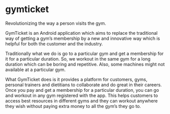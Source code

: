 # gymticket
Revolutionizing the way a person visits the gym.

GymTicket is an Android application which aims to replace the traditional way of getting a gym’s membership by a new and innovative way which is helpful for both the customer and the industry.

Traditionally what we do is go to a particular gym and get a membership for it for a particular duration. So, we workout in the same gym for a long duration which
can be boring and repetitive. Also, some machines might not available at a particular gym.

What GymTicket does is it provides a platform for customers, gyms, personal trainers and dietitians to collaborate and do great in their careers.
Once you pay and get a membership for a particular duration, you can go and workout in any gym registered with the app. This helps customers to access best resources in different gyms  and they can workout anywhere they wish without paying extra money to all the gym’s they go to.
